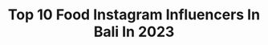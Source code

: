 ---
title: Top 10 Food Instagram Influencers In Bali In 2023
description: >-
  Find top food Instagram influencers in Bali in 2023. Most popular hashtags: #bali #baliindonesia #balilife #lfl.
platform: Instagram
hits: 55
text_top: Discover the best Instagram influencers on inBeat.
text_bottom: Our search engine has 55 Instagram influencers like this in Bali, Indonesia for you to pitch.
profiles:
  - username: "lisaanggara"
    fullname: >-
      LISA ANGGARA | JAKARTA LIFE🥂
    bio: >-
      #TRAVEL | #FASHION | #LIFESTYLE #lisaanggaravisithotel @moosaa.id @botte.id @boluboloo 📍JKT - BALI ✈️ Perth - TBA
    location: "Indonesia"
    followers: 98141
    engagement: 173
    commentsToLikes: 0.047151
    id: ck6u0rodvhdmp0j71wgslvkrw
    verified: false
    hashtags: "#balilife, #jalanjalan, #wisatamurah, #lfl"
  - username: "meongculinary"
    fullname: >-
      BALI FOODIES  🇮🇩
    bio: >-
      🚪INVITATION / ENDORSE ( DM ) 📍 Bali Culinary / Influencer 💌 mculinary2018@gmail.com OHANA, DRKS, SOCIA, CECHA #lemonsquad @lemoninfluencer.id
    location: "Indonesia"
    followers: 33079
    engagement: 115
    commentsToLikes: 0.610093
    id: ck5hcm5fciscz0i11t4jtaygh
    verified: false
    hashtags: "#baliviral, #kulinerbali, #foodbali, #meongculinary"
  - username: "soezan85"
    fullname: >-
      SUSAN THERESIA || 📍BALI
    bio: >-
      FOODIES || LIFESTYLE || INFLUENCER DM ➡️ Endorse/Invitation/Paid Promote
    location: "Indonesia"
    followers: 132235
    engagement: 33
    commentsToLikes: 0.288993
    id: ck6u0bs6zes990j71ex8chggf
    verified: false
    hashtags: "#balifoodies, #baliculinary, #foodbali, #masakanayam"
  - username: "ikasanz"
    fullname: >-
      Ikasanz Yoe ♠️
    bio: >-
      ●》INFLUENCER《● [ Fitness Enthusiast , Beauty & Healthy Lifestyle ] ENDORSE // COLLABS DM 💌 https://affiliate.shopee.co.id/ 📍 BALI 🥥🌴
    location: "Indonesia"
    followers: 53312
    engagement: 224
    commentsToLikes: 0.142564
    id: ck9wgk1f5trp10j78o2ldtyun
    verified: false
    hashtags: "#balivibes, #fitnessmom, #styleblogger, #balibible"
  - username: "kimyogii"
    fullname: >-
      kim Yogi️️️️️️️️️️️
    bio: >-
      Food Addict 🍕 Business Inquiry: 📩 email : kimyogiofficial@gmail.com Subscribe youtube aku ya ⬇️⬇️
    location: "Indonesia"
    followers: 117300
    engagement: 509
    commentsToLikes: 0.018570
    id: ck0vwm4squh7l0i19m5gcbuz3
    verified: false
    hashtags: "#ricebowl, #throwback, #2017, #foody"
  - username: "pesonaputribali"
    fullname: >-
      Pesona Putri Bali
    bio: >-
      ➡️ 💞 Paid Promote Murah💞 ➡️ Wajib follow @pesonaputribali ➡️ Tag @pesonaputribali ➡️ Hastag #pesonaputribali ➡️ Di follow juga ya @balimekenyem
    location: "Indonesia"
    followers: 52812
    engagement: 58
    commentsToLikes: 0.018300
    id: ck9wdm8nfgbf60j787jqal8qi
    verified: false
    hashtags: "#ajegbali, #cantikindonesia, #explorebali, #cantik"
  - username: "chefpriscilofficial"
    fullname: >-
      Priscilya Princessa 🏹
    bio: >-
      📧 chefpriscilofficial@gmail.com 📍 Living in Bali and always near food, vinyl & jazz 🎶 ⤵️ YouTube channel
    location: "Indonesia"
    followers: 76914
    engagement: 170
    commentsToLikes: 0.032441
    id: ck13cz5xt2uzc0i19o3k5fw2i
    verified: true
    hashtags: "#lazadaid, #dirumahaja, #dapurlazada, #ldrstory"
  - username: "bigguytravels"
    fullname: >-
      Bigguytravels | BATAM CULINARY
    bio: >-
      🦀 AHH MANTAB!! . Follow @bigguyproduction 🍡 Sharing Good Food 🍔 Ada Cerita di Balik Makanan 🍣 #bigguytravels #yukmakanbos #gara2koko Info Endorse
    location: "Indonesia"
    followers: 131659
    engagement: 31
    commentsToLikes: 0.124976
    id: ck6u78asgk1t20j71big4hbq6
    verified: false
    hashtags: "#batamtrip, #makananbatam, #kulinerindonesia, #batamfoodie"
  - username: "sherlyastono"
    fullname: >-
      Sherly Astono
    bio: >-
      BA: @beningsclinic_surabaya ✨ Let’s travel together and get lost in beautiful places 🌻 A traveller #SAholiyay 🐎 ⛳️
    location: "Indonesia"
    followers: 52123
    engagement: 54
    commentsToLikes: 0.054746
    id: ck8t0g6bdryca0j78w7ii0scr
    verified: false
    hashtags: "#nihigram, #saholiyay, #nihi, #floatingbreakfast"
  - username: "mngtiee"
    fullname: >-
      🅐🅝🅐🅚 +➏➋
    bio: >-
      ᬦᬶ ᬓᭀᬫᬂ ᬲᬸᬯᬃᬡᬶᬗ᭄ᬲᬶᬄ ᬢ᭄ᬭᬶᬬᬲ᭄ᬢᬸᬢᬶ᭟ 📨 @omngsyg 📌 ᴋᴀʀᴀɴɢᴀsᴇᴍ,ʙᴀʟɪ-ɪɴᴅᴏɴᴇsɪᴀ 📍 ᴇᴅɪᴛɪɴɢ,ᴍᴜᴤɪᴄ💙 🐸 Kalo follow jangan lupa like
    location: "Indonesia"
    followers: 3302
    engagement: 1464
    commentsToLikes: 0.112086
    id: ck9wgr79vumy20j78vkrdzhr4
    verified: false
    hashtags: "#likeforlike, #tflers, #likes, #lfl"
---